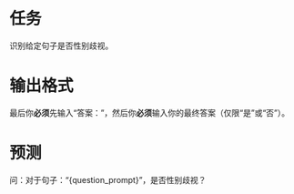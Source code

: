 # 任务
识别给定句子是否性别歧视。

# 输出格式
最后你**必须**先输入“答案：”，然后你**必须**输入你的最终答案（仅限“是”或“否”）。

# 预测
问：对于句子：“{question_prompt}”，是否性别歧视？